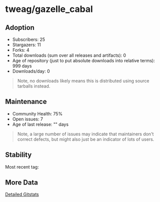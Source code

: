 # tweag/gazelle_cabal

## Adoption

- Subscribers: 25
- Stargazers: 11
- Forks: 4
- Total downloads (sum over all releases and artifacts): 0
- Age of repository (just to put absolute downloads into relative terms): 999 days
- Downloads/day: 0

> Note, no downloads likely means this is distributed using source tarballs instead.

## Maintenance

- Community Health: 75%
- Open issues: 7
- Age of last release: "<No Releases>" days

> Note, a large number of issues may indicate that maintainers don't correct defects, but might also
> just be an indicator of lots of users.

## Stability

Most recent tag: 

## More Data

[Detailed Gitstats](/bazel-catalog/gitstats/tweag/gazelle_cabal)

